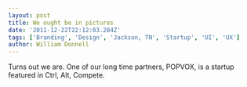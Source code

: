 ```yaml
---
layout: post
title: We ought be in pictures
date: '2011-12-22T22:12:03.284Z'
tags: ['Branding', 'Design', 'Jackson, TN', 'Startup', 'UI', 'UX']
author: William Donnell
---
```


Turns out we are. One of our long time partners, POPVOX, is a startup featured in Ctrl, Alt, Compete.
